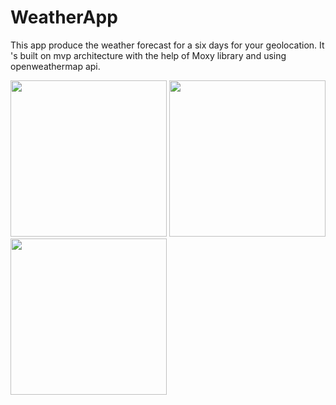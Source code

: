 # WeatherApp

<p> This app produce the weather forecast for a six days for your geolocation. 
It 's built on mvp architecture with the help of Moxy library and using openweathermap api. </p>
<p>
<img src = "https://pp.userapi.com/c834303/v834303972/c5b3c/ysoOkFJWPmg.jpg" width=250/>
<img src = "https://pp.userapi.com/c824501/v824501972/c0dbf/rIG63zCOpOo.jpg" width=250/>
<img src = "https://pp.userapi.com/c840724/v840724972/579e0/C0D1riFXS2I.jpg" width=250/>
</p>
